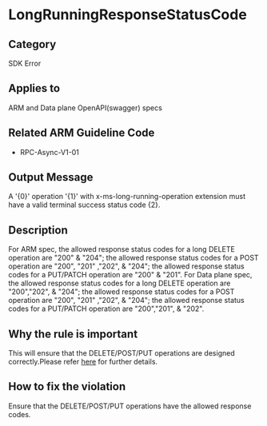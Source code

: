 # LongRunningResponseStatusCode

## Category

SDK Error

## Applies to

ARM and Data plane OpenAPI(swagger) specs

## Related ARM Guideline Code

- RPC-Async-V1-01

## Output Message

A '{0}' operation '{1}' with x-ms-long-running-operation extension must have a valid terminal success status code {2}.

## Description

For ARM spec, the allowed response status codes for a long DELETE operation are "200" & "204"; the allowed response status codes for a POST operation are "200", "201" ,"202", & "204"; the allowed response status codes for a PUT/PATCH operation are "200" & "201".
For Data plane spec, the allowed response status codes for a long DELETE operation are "200","202", & "204"; the allowed response status codes for a POST operation are "200", "201" ,"202", & "204"; the allowed response status codes for a PUT/PATCH operation are "200","201", & "202".

## Why the rule is important

This will ensure that the DELETE/POST/PUT operations are designed correctly.Please refer [here](https://github.com/Azure/autorest/tree/main/docs/extensions.md#x-ms-long-running-operation) for further details.

## How to fix the violation

Ensure that the DELETE/POST/PUT operations have the allowed response codes.
